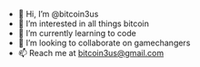 - 👋 Hi, I’m @bitcoin3us
- 👀 I’m interested in all things bitcoin
- 🌱 I’m currently learning to code
- 💞️ I’m looking to collaborate on gamechangers
- 📫 Reach me at bitcoin3us@gmail.com
